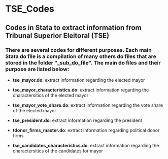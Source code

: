 # TSE_Codes

## Codes in Stata to extract information from Tribunal Superior Eleitoral (TSE)

### There are several codes for different purposes. Each main Stata do file is a compilation of many others do files that are stored in the folder "_sub_do_file". The main do files and their purpose are listed below:

* **tse_mayor.do**: extract information regarding the elected mayor  

* **tse_mayor_characteristics.do**: extract information regarding the charactersitics of the elected mayor 

* **tse_mayor_vote_share.do**: extract information regarding the vote share of the elected mayor 

* **tse_president.do**:  extract information regarding the president

* **tdonor_firms_master.do**:  extract information regarding political donor firms

* **tse_candidates_characteristics.do**:  extract information regarding the charactersitics of the candidates for mayor 

